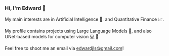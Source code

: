 ### Hi, I'm Edward  :wave:

My main interests are in Artificial Intelligence :brain:, and Quantitative Finance 📈. 

My profile contains projects using Large Language Models :loudspeaker:, and also UNet-based models for computer vision :computer: :telescope:

Feel free to shoot me an email via <edwardjls@gmail.com>!
